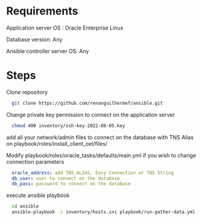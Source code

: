 # Requirements

Application server OS : Oracle Enterprise Linux 


Database version: Any 


Ansible controller server OS: Any

# Steps

Clone repository
```bash
  git clone https://github.com/renanguilhermef/ansible.git
```

Change private key permission to connect on the application server
```bash
  chmod 400 inventory/ssh-key-2022-08-05.key
```

add all your network/admin files to connect on the database with TNS Alias on playbook/roles/install_client_oel/files/

Modify playbook/roles/oracle_tasks/defaults/main.yml if you wish to change connection parameters

```yaml
  oracle_address: add TNS_ALIAS, Easy Connection or TNS String
  db_user: user to connect on the database
  db_pass: password to connect on the database
```
execute ansible playbook
```bash
  cd ansible
  ansible-playbook -i inventory/hosts.ini playbook/run-gather-data.yml
